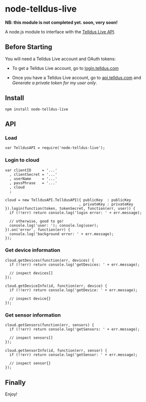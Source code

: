 node-telldus-live
=================

**NB: this module is not completed yet. soon, very soon!**

A node.js module to interface with the [Telldus Live API](http://api.telldus.com).

Before Starting
---------------
You will need a Telldus Live account and OAuth tokens:

- To get a Telldus Live account, go to [login.telldus.com](https://login.telldus.com)

- Once you have a Telldus Live account, go to [api.telldus.com](http://api.telldus.com/keys/index) and _Generate a private token for my user only_.


Install
-------

    npm install node-telldus-live

API
---

### Load

    var TelldusAPI = require('node-telldus-live');

### Login to cloud

    var clientID     = '...'
      , clientSecret = '...'
      , userName     = '...'
      , passPhrase   = '...'
      , cloud
      ;

    cloud = new TelldusAPI.TelldusAPI({ publicKey  : publicKey
                                      , privateKey : privateKey }).login(function(token, tokenSecret, function(err, user)) {
      if (!!err) return console.log('login error: ' + err.message);

      // otherwise, good to go!
      console.log('user: '); console.log(user);
    }).on('error', function(err) {
      console.log('background error: ' + err.message);
    });

### Get device information

    cloud.getDevices(function(err, devices) {
      if (!!err) return console.log('getDevices: ' + err.message);

      // inspect devices[]
    });

    cloud.getDeviceInfo(id, function(err, device) {
      if (!!err) return console.log('getDevice: ' + err.message);

      // inspect device{}
    });

### Get sensor information

    cloud.getSensors(function(err, sensors) {
      if (!!err) return console.log('getSensors: ' + err.message);

      // inspect sensors[]
    });

    cloud.getSensorInfo(id, function(err, sensor) {
      if (!!err) return console.log('getSensor: ' + err.message);

      // inspect sensor{}
    });


Finally
-------

Enjoy!
